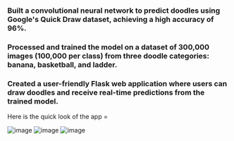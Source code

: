 ### Built a convolutional neural network to predict doodles using Google's Quick Draw dataset, achieving a high accuracy of 96%.
### Processed and trained the model on a dataset of 300,000 images (100,000 per class) from three doodle categories: banana, basketball, and ladder.
### Created a user-friendly Flask web application where users can draw doodles and receive real-time predictions from the trained model.

Here is the quick look of the app = 

![image](https://github.com/user-attachments/assets/0e158403-059c-45f5-8bd5-1f216e5d14b0)
![image](https://github.com/user-attachments/assets/ec03865f-7776-4795-9ca5-dcf7ba70e5ff)
![image](https://github.com/user-attachments/assets/03283fdf-d233-43fb-bd0b-13f4b3ca4066)
